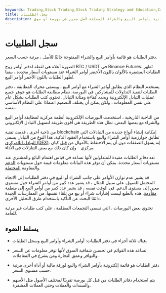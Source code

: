 ```yaml
---
keywords: Trading,Stock Trading,Stock Trading Strategy and Education,Crypto
title: سجل الطلبيات
description: سجل الطلبيات. قائمة إلكترونية بأوامر البيع والشراء المعلقة لأصل معين في بورصة أو سوق.
---
```


# سجل الطلبيات
دفتر الطلبات هو قائمة بأوامر البيع والشراء المفتوحة حاليًا للأصل ، مرتبة حسب السعر.

الصورة أعلاه هي لقطة لدفتر أوامر زوج BTC / USDT في Binance Futures. تُظهر الطلبات المشفرة بالألوان باللون الأخضر أوامر الشراء عند مستويات أسعار محددة ، بينما تُظهر الطلبات باللون الأحمر أوامر البيع.

يستخدم النظام الذي يطابق أوامر الشراء مع أوامر البيع ، ويسمى محرك المطابقة ، دفتر الطلبات لتنفيذ التداولات للمشاركين في البورصة. نظام مطابقة الطلبات هو جوهر جميع عمليات التبادل الإلكترونية ويحدد كفاءة ومتانة التبادل. تحتوي كتب الطلبات بشكل عام على نفس المعلومات ، ولكن يمكن أن يختلف التصميم اعتمادًا على النظام الأساسي نفسه.

من الناحية التاريخية ، استخدمت البورصات الإلكترونية أنظمة مركزية لمطابقة أوامر البيع والشراء مع بعضها البعض. تظل هذه الطريقة هي أقوى طريقة لتسهيل التبادل الإلكتروني.

من ناحية أخرى ، قدمت تقنية blockchain إمكانية إنشاء أنواع جديدة من التبادلات التي تطابق خوارزمية أوامر الشراء والبيع باستخدام العقود الذكية. هذا النوع من التبادل يسمى [التبادل اللامركزي (DEX)](/decentralized-exchange). إنه يسهل الصفقات دون أن يتم الاحتفاظ بالأموال من [قبل](/custody) كيان مركزي - وإن كان ذلك مع بعض التنازلات في الأداء.

تعد دفاتر الطلبات مفيدة للمتداولين لأنها تساعد في قياس اهتمام البائع والمشتري عند مستويات أسعار محددة. يمكن أن توفر هذه البيانات معلومات قيمة حول مستويات [الدعم](/support) والمقاومة [المحتملة](/resistance).

قد يشير عدم توازن الأوامر على جانب الشراء أو البيع في دفتر الطلبات إلى الاتجاه المحتمل للسوق. على سبيل المثال ، قد يشير عدد كبير من أوامر الشراء حول مستوى معين إلى مستوى [الدعم](/support). في الوقت نفسه ، قد يشير عدد كبير من أوامر البيع إلى منطقة [مقاومة](/resistance). هذه بالطبع ليست إشارات شراء أو بيع من تلقاء نفسها. من الممارسات الجيدة دائمًا البحث عن التأكيد باستخدام طرق التحليل الأخرى.

تحتوي بعض البورصات ، التي تسمى التجمعات المظلمة ، على كتب طلبات غير مرئية للعامة.

## يسلط الضوء

- هناك ثلاثة أجزاء في دفتر الطلبات: أوامر الشراء وأوامر البيع وسجل الطلبات.

- تساعد هذه القوائم في تحسين شفافية السوق لأنها توفر معلومات عن السعر والتوافر وعمق التجارة ومن يشرع في المعاملات.

- دفتر الطلبات هو قائمة إلكترونية بأوامر الشراء والبيع لورقة مالية أو أداة أخرى مرتبة حسب مستوى السعر.

- يتم استخدام دفاتر الطلبات من قبل كل بورصة تقريبًا لمختلف الأصول مثل الأسهم والسندات والعملات وحتى العملات المشفرة.

